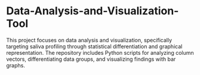 # Data-Analysis-and-Visualization-Tool
This project focuses on data analysis and visualization, specifically targeting saliva profiling through statistical differentiation and graphical representation. The repository includes Python scripts for analyzing column vectors, differentiating data groups, and visualizing findings with bar graphs. 
